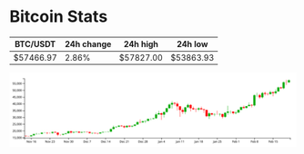 # Bitcoin Stats

BTC/USDT|24h change|24h high|24h low|
|---|---|---|---|
|$57466.97|2.86%|$57827.00|$53863.93|

<img src="./chart.svg">
